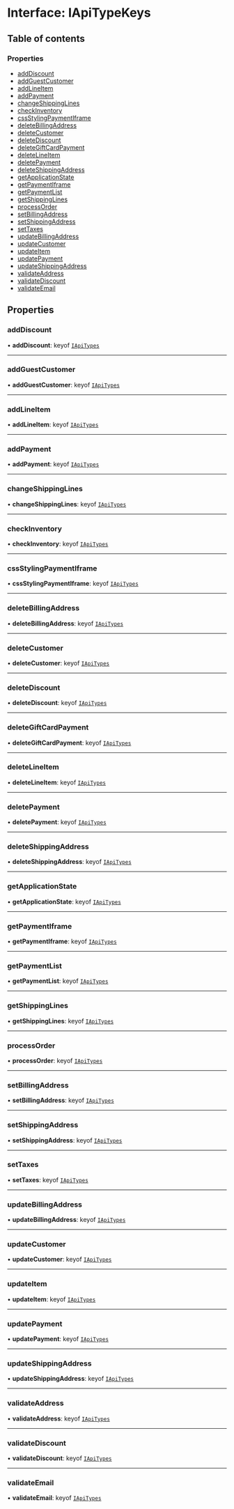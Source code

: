 # Interface: IApiTypeKeys

## Table of contents

### Properties

- [addDiscount](IApiTypeKeys.md#adddiscount)
- [addGuestCustomer](IApiTypeKeys.md#addguestcustomer)
- [addLineItem](IApiTypeKeys.md#addlineitem)
- [addPayment](IApiTypeKeys.md#addpayment)
- [changeShippingLines](IApiTypeKeys.md#changeshippinglines)
- [checkInventory](IApiTypeKeys.md#checkinventory)
- [cssStylingPaymentIframe](IApiTypeKeys.md#cssstylingpaymentiframe)
- [deleteBillingAddress](IApiTypeKeys.md#deletebillingaddress)
- [deleteCustomer](IApiTypeKeys.md#deletecustomer)
- [deleteDiscount](IApiTypeKeys.md#deletediscount)
- [deleteGiftCardPayment](IApiTypeKeys.md#deletegiftcardpayment)
- [deleteLineItem](IApiTypeKeys.md#deletelineitem)
- [deletePayment](IApiTypeKeys.md#deletepayment)
- [deleteShippingAddress](IApiTypeKeys.md#deleteshippingaddress)
- [getApplicationState](IApiTypeKeys.md#getapplicationstate)
- [getPaymentIframe](IApiTypeKeys.md#getpaymentiframe)
- [getPaymentList](IApiTypeKeys.md#getpaymentlist)
- [getShippingLines](IApiTypeKeys.md#getshippinglines)
- [processOrder](IApiTypeKeys.md#processorder)
- [setBillingAddress](IApiTypeKeys.md#setbillingaddress)
- [setShippingAddress](IApiTypeKeys.md#setshippingaddress)
- [setTaxes](IApiTypeKeys.md#settaxes)
- [updateBillingAddress](IApiTypeKeys.md#updatebillingaddress)
- [updateCustomer](IApiTypeKeys.md#updatecustomer)
- [updateItem](IApiTypeKeys.md#updateitem)
- [updatePayment](IApiTypeKeys.md#updatepayment)
- [updateShippingAddress](IApiTypeKeys.md#updateshippingaddress)
- [validateAddress](IApiTypeKeys.md#validateaddress)
- [validateDiscount](IApiTypeKeys.md#validatediscount)
- [validateEmail](IApiTypeKeys.md#validateemail)

## Properties

### addDiscount

• **addDiscount**: keyof [`IApiTypes`](IApiTypes.md)

___

### addGuestCustomer

• **addGuestCustomer**: keyof [`IApiTypes`](IApiTypes.md)

___

### addLineItem

• **addLineItem**: keyof [`IApiTypes`](IApiTypes.md)

___

### addPayment

• **addPayment**: keyof [`IApiTypes`](IApiTypes.md)

___

### changeShippingLines

• **changeShippingLines**: keyof [`IApiTypes`](IApiTypes.md)

___

### checkInventory

• **checkInventory**: keyof [`IApiTypes`](IApiTypes.md)

___

### cssStylingPaymentIframe

• **cssStylingPaymentIframe**: keyof [`IApiTypes`](IApiTypes.md)

___

### deleteBillingAddress

• **deleteBillingAddress**: keyof [`IApiTypes`](IApiTypes.md)

___

### deleteCustomer

• **deleteCustomer**: keyof [`IApiTypes`](IApiTypes.md)

___

### deleteDiscount

• **deleteDiscount**: keyof [`IApiTypes`](IApiTypes.md)

___

### deleteGiftCardPayment

• **deleteGiftCardPayment**: keyof [`IApiTypes`](IApiTypes.md)

___

### deleteLineItem

• **deleteLineItem**: keyof [`IApiTypes`](IApiTypes.md)

___

### deletePayment

• **deletePayment**: keyof [`IApiTypes`](IApiTypes.md)

___

### deleteShippingAddress

• **deleteShippingAddress**: keyof [`IApiTypes`](IApiTypes.md)

___

### getApplicationState

• **getApplicationState**: keyof [`IApiTypes`](IApiTypes.md)

___

### getPaymentIframe

• **getPaymentIframe**: keyof [`IApiTypes`](IApiTypes.md)

___

### getPaymentList

• **getPaymentList**: keyof [`IApiTypes`](IApiTypes.md)

___

### getShippingLines

• **getShippingLines**: keyof [`IApiTypes`](IApiTypes.md)

___

### processOrder

• **processOrder**: keyof [`IApiTypes`](IApiTypes.md)

___

### setBillingAddress

• **setBillingAddress**: keyof [`IApiTypes`](IApiTypes.md)

___

### setShippingAddress

• **setShippingAddress**: keyof [`IApiTypes`](IApiTypes.md)

___

### setTaxes

• **setTaxes**: keyof [`IApiTypes`](IApiTypes.md)

___

### updateBillingAddress

• **updateBillingAddress**: keyof [`IApiTypes`](IApiTypes.md)

___

### updateCustomer

• **updateCustomer**: keyof [`IApiTypes`](IApiTypes.md)

___

### updateItem

• **updateItem**: keyof [`IApiTypes`](IApiTypes.md)

___

### updatePayment

• **updatePayment**: keyof [`IApiTypes`](IApiTypes.md)

___

### updateShippingAddress

• **updateShippingAddress**: keyof [`IApiTypes`](IApiTypes.md)

___

### validateAddress

• **validateAddress**: keyof [`IApiTypes`](IApiTypes.md)

___

### validateDiscount

• **validateDiscount**: keyof [`IApiTypes`](IApiTypes.md)

___

### validateEmail

• **validateEmail**: keyof [`IApiTypes`](IApiTypes.md)
